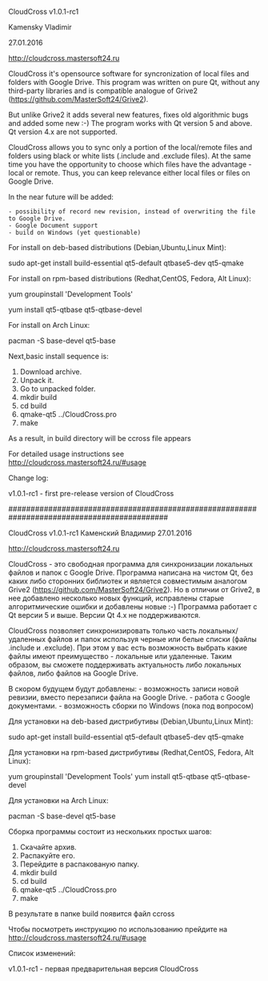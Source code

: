 
CloudCross v1.0.1-rc1

Kamensky Vladimir

27.01.2016


http://cloudcross.mastersoft24.ru



CloudCross it's opensource software for syncronization of local files and folders with Google Drive.
This program was written on pure Qt, without any third-party libraries and is compatible analogue of Grive2 (https://github.com/MasterSoft24/Grive2).

But unlike Grive2 it adds several new features, fixes old algorithmic bugs and added some new :-)
The program works with Qt version 5 and above. Qt version 4.x are not supported.

CloudCross allows you to sync only a portion of the local/remote files and folders using black or white lists (.include and .exclude files).
At the same time you have the opportunity to choose which files have the advantage - local or remote. Thus, you can keep relevance either local files or files on Google Drive.


In the near future will be added:

	- possibility of record new revision, instead of overwriting the file to Google Drive.
	- Google Document support
	- build on Windows (yet questionable)
	
	
	
For install on deb-based distributions (Debian,Ubuntu,Linux Mint):

sudo apt-get install build-essential qt5-default qtbase5-dev qt5-qmake



For install on rpm-based distributions (Redhat,CentOS, Fedora, Alt Linux):

yum groupinstall 'Development Tools'

yum install qt5-qtbase qt5-qtbase-devel



For install on  Arch Linux:

pacman -S base-devel qt5-base



Next,basic install sequence is:

1. Download archive. 
2. Unpack it. 
3. Go to unpacked folder.
4. mkdir build
5. cd build
6. qmake-qt5 ../CloudCross.pro
7. make

As a result, in build directory will be ccross file appears
	
	
For detailed usage instructions see http://cloudcross.mastersoft24.ru/#usage	
	
	
Change log:

v1.0.1-rc1 - first pre-release version of CloudCross	


############################################################################################

CloudCross v1.0.1-rc1
Каменский Владимир
27.01.2016

http://cloudcross.mastersoft24.ru

CloudCross - это свободная программа для синхронизации локальных файлов и папок с Google Drive. 
Программа написана на чистом Qt, без каких либо сторонних библиотек и является совместимым аналогом Grive2 (https://github.com/MasterSoft24/Grive2).
Но в отличии от Grive2, в нее добавлено несколько новых функций, исправлены старые алгоритмические ошибки и добавлены новые :-)
Программа работает с Qt версии 5 и выше. Версии Qt 4.x не поддерживаются.

CloudCross позволяет синхронизировать только часть локальных/удаленных файлов и папок используя черные или белые списки (файлы .include и .exclude).
При этом у вас есть возможность выбрать какие файлы имеют преимущество - локальные или удаленные. Таким образом, вы сможете поддерживать
актуальность либо локальных файлов, либо файлов на Google Drive. 

В скором будущем будут добавлены:
	- возможность записи новой ревизии, вместо перезаписи файла на Google Drive.
	- работа с Google документами.
	- возможность сборки по Windows (пока под вопросом)
	
	
Для установки на deb-based дистрибутивы (Debian,Ubuntu,Linux Mint):

sudo apt-get install build-essential qt5-default qtbase5-dev qt5-qmake


Для установки на rpm-based дистрибутивы (Redhat,CentOS, Fedora, Alt Linux):

yum groupinstall 'Development Tools'
yum install qt5-qtbase qt5-qtbase-devel

Для установки на Arch Linux:

pacman -S base-devel qt5-base



Сборка программы состоит из нескольких простых шагов:

1. Скачайте архив. 
2. Распакуйте его. 
3. Перейдите в распакованую папку.
4. mkdir build
5. cd build
6. qmake-qt5 ../CloudCross.pro
7. make

В результате в папке build появится файл ccross


Чтобы посмотреть инструкцию по использованию прейдите на http://cloudcross.mastersoft24.ru/#usage	
	
	
Список изменений:

v1.0.1-rc1 - первая предварительная версия CloudCross	


